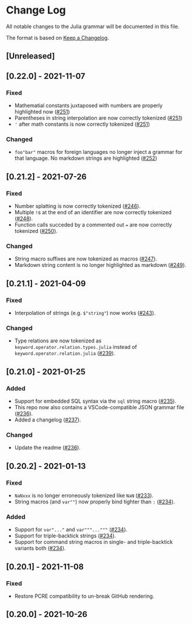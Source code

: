 # Change Log

All notable changes to the Julia grammar will be documented in this file.

The format is based on [Keep a Changelog](https://keepachangelog.com/en/1.0.0/).

## [Unreleased]

## [0.22.0] - 2021-11-07
### Fixed
- Mathematial constants juxtaposed with numbers are properly highlighted now ([#251](https://github.com/JuliaEditorSupport/atom-language-julia/pull/251))
- Parentheses in string interpolation are now correctly tokenized ([#251](https://github.com/JuliaEditorSupport/atom-language-julia/pull/251))
- `'` after math constants is now correctly tokenized ([#251](https://github.com/JuliaEditorSupport/atom-language-julia/pull/251))

### Changed
- `foo"bar"` macros for foreign languages no longer inject a grammar for that language. No markdown strings are highlighted ([#252](https://github.com/JuliaEditorSupport/atom-language-julia/pull/252))

## [0.21.2] - 2021-07-26
### Fixed
- Number splatting is now correctly tokenized ([#246](https://github.com/JuliaEditorSupport/atom-language-julia/pull/246)).
- Multiple `!`s at the end of an identifier are now correctly tokenized ([#248](https://github.com/JuliaEditorSupport/atom-language-julia/pull/248)).
- Function calls succeded by a commented out `=` are now correctly tokenized ([#250](https://github.com/JuliaEditorSupport/atom-language-julia/pull/250)).

### Changed
- String macro suffixes are now tokenized as macros ([#247](https://github.com/JuliaEditorSupport/atom-language-julia/pull/247)).
- Markdown string content is no longer highlighted as markdown ([#249](https://github.com/JuliaEditorSupport/atom-language-julia/pull/249)).

## [0.21.1] - 2021-04-09
### Fixed
- Interpolation of strings (e.g. `$"string"`) now works ([#243](https://github.com/JuliaEditorSupport/atom-language-julia/pull/243)).

### Changed
- Type relations are now tokenized as `keyword.operator.relation.types.julia` instead of `keyword.operator.relation.julia` ([#239](https://github.com/JuliaEditorSupport/atom-language-julia/pull/239)).

## [0.21.0] - 2021-01-25
### Added
- Support for embedded SQL syntax via the `sql` string macro ([#235](https://github.com/JuliaEditorSupport/atom-language-julia/pull/235)).
- This repo now also contains a VSCode-compatible JSON grammar file ([#236](https://github.com/JuliaEditorSupport/atom-language-julia/pull/236)).
- Added a changelog ([#237](https://github.com/JuliaEditorSupport/atom-language-julia/pull/237)).

### Changed
- Update the readme ([#236](https://github.com/JuliaEditorSupport/atom-language-julia/pull/236)).

## [0.20.2] - 2021-01-13
### Fixed
- `NaNxxx` is no longer erroneously tokenized like `NaN` ([#233](https://github.com/JuliaEditorSupport/atom-language-julia/pull/233)).
- String macros (and `var""`) now properly bind tighter than `:` ([#234](https://github.com/JuliaEditorSupport/atom-language-julia/pull/234)).

### Added
- Support for `var"..."` and `var"""..."""` ([#234](https://github.com/JuliaEditorSupport/atom-language-julia/pull/234)).
- Support for triple-backtick strings ([#234](https://github.com/JuliaEditorSupport/atom-language-julia/pull/234)).
- Support for command string macros in single- and triple-backtick variants both ([#234](https://github.com/JuliaEditorSupport/atom-language-julia/pull/234)).

## [0.20.1] - 2021-11-08
### Fixed
- Restore PCRE compatibility to un-break GitHub rendering.

## [0.20.0] - 2021-10-26
